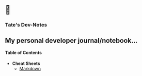 # 📓 
### Tate's Dev-Notes
My personal developer journal/notebook...
---
#### Table of Contents
- **Cheat Sheets**
  - [Markdown]('./notes/markdown.md')


